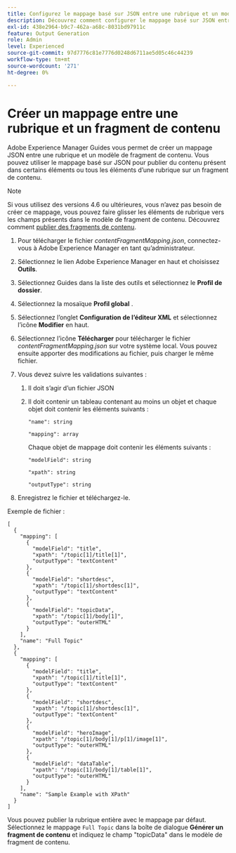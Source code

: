 ```yaml
---
title: Configurez le mappage basé sur JSON entre une rubrique et un modèle de fragment de contenu.
description: Découvrez comment configurer le mappage basé sur JSON entre une rubrique et un modèle de fragment de contenu.
exl-id: 438e2964-b9c7-462a-a68c-8031bd97911c
feature: Output Generation
role: Admin
level: Experienced
source-git-commit: 97d7776c81e7776d0248d6711ae5d05c46c44239
workflow-type: tm+mt
source-wordcount: '271'
ht-degree: 0%

---
```


# Créer un mappage entre une rubrique et un fragment de contenu



Adobe Experience Manager Guides vous permet de créer un mappage JSON entre une rubrique et un modèle de fragment de contenu. Vous pouvez utiliser le mappage basé sur JSON pour publier du contenu présent dans certains éléments ou tous les éléments d’une rubrique sur un fragment de contenu.

>[!NOTE]
> 
> Si vous utilisez des versions 4.6 ou ultérieures, vous n’avez pas besoin de créer ce mappage, vous pouvez faire glisser les éléments de rubrique vers les champs présents dans le modèle de fragment de contenu.
> Découvrez comment [publier des fragments de contenu](../user-guide/publish-content-fragment.md).


1. Pour télécharger le fichier *contentFragmentMapping.json*, connectez-vous à Adobe Experience Manager en tant qu’administrateur.
1. Sélectionnez le lien Adobe Experience Manager en haut et choisissez **Outils**.
1. Sélectionnez Guides dans la liste des outils et sélectionnez le **Profil de dossier**.
1. Sélectionnez la mosaïque **Profil global** .
1. Sélectionnez l’onglet **Configuration de l’éditeur XML** et sélectionnez l’icône **Modifier** en haut.
1. Sélectionnez l’icône **Télécharger** pour télécharger le fichier *contentFragmentMapping.json* sur votre système local. Vous pouvez ensuite apporter des modifications au fichier, puis charger le même fichier.

1. Vous devez suivre les validations suivantes :

   1. Il doit s’agir d’un fichier JSON
   2. Il doit contenir un tableau contenant au moins un objet et chaque objet doit contenir les éléments suivants :


      `"name": string `

      `"mapping": array`

      Chaque objet de mappage doit contenir les éléments suivants :

      `"modelField": string`

      `"xpath": string`

      `"outputType": string`
1. Enregistrez le fichier et téléchargez-le.

Exemple de fichier :

```
[
  {
    "mapping": [
      {
        "modelField": "title",
        "xpath": "/topic[1]/title[1]",
        "outputType": "textContent"
      },
      {
        "modelField": "shortdesc",
        "xpath": "/topic[1]/shortdesc[1]",
        "outputType": "textContent"
      },
      {
        "modelField": "topicData",
        "xpath": "/topic[1]/body[1]",
        "outputType": "outerHTML"
      }
    ],
    "name": "Full Topic"
  },
  {
    "mapping": [
      {
        "modelField": "title",
        "xpath": "/topic[1]/title[1]",
        "outputType": "textContent"
      },
      {
        "modelField": "shortdesc",
        "xpath": "/topic[1]/shortdesc[1]",
        "outputType": "textContent"
      },
      {
        "modelField": "heroImage",
        "xpath": "/topic[1]/body[1]/p[1]/image[1]",
        "outputType": "outerHTML"
      },
      {
        "modelField": "dataTable",
        "xpath": "/topic[1]/body[1]/table[1]",
        "outputType": "outerHTML"
      }
    ],
    "name": "Sample Example with XPath"
  }
]
```

Vous pouvez publier la rubrique entière avec le mappage par défaut. Sélectionnez le mappage `Full Topic` dans la boîte de dialogue **Générer un fragment de contenu** et indiquez le champ &quot;topicData&quot; dans le modèle de fragment de contenu.
